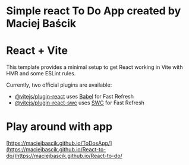 # Simple react To Do App created by Maciej Baścik

# React + Vite

This template provides a minimal setup to get React working in Vite with HMR and some ESLint rules.

Currently, two official plugins are available:

- [@vitejs/plugin-react](https://github.com/vitejs/vite-plugin-react/blob/main/packages/plugin-react/README.md) uses [Babel](https://babeljs.io/) for Fast Refresh
- [@vitejs/plugin-react-swc](https://github.com/vitejs/vite-plugin-react-swc) uses [SWC](https://swc.rs/) for Fast Refresh

# Play around with app

[https://maciejbascik.github.io/ToDosApp/](https://maciejbascik.github.io/React-to-do/)https://maciejbascik.github.io/React-to-do/

